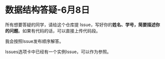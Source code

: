 # 数据结构答疑-6月8日

所有想要答疑的同学，请给这个仓库提 Issue，写好你的**姓名、学号，简要描述你的问题**。如果有代码的话，可以直接上传代码段。

我会按照Issue发布顺序解答。

Issues选项卡中已经有一个实例Issue，可以作为参照。
